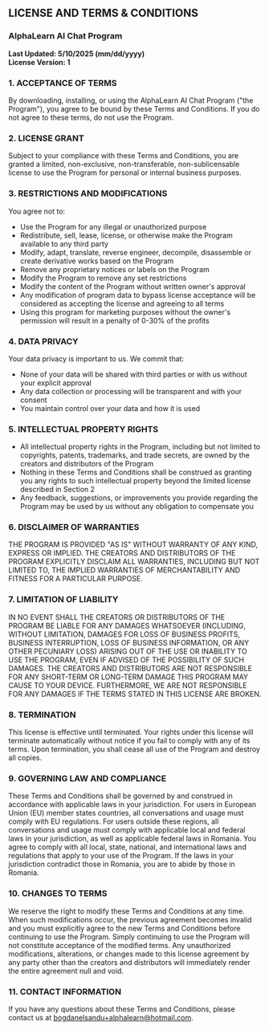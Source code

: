 ## LICENSE AND TERMS & CONDITIONS
### AlphaLearn AI Chat Program

**Last Updated: 5/10/2025 (mm/dd/yyyy)**  
**License Version: 1**

### 1. ACCEPTANCE OF TERMS
By downloading, installing, or using the AlphaLearn AI Chat Program ("the Program"), you agree to be bound by these Terms and Conditions. If you do not agree to these terms, do not use the Program.

### 2. LICENSE GRANT
Subject to your compliance with these Terms and Conditions, you are granted a limited, non-exclusive, non-transferable, non-sublicensable license to use the Program for personal or internal business purposes.

### 3. RESTRICTIONS AND MODIFICATIONS
You agree not to:
- Use the Program for any illegal or unauthorized purpose
- Redistribute, sell, lease, license, or otherwise make the Program available to any third party
- Modify, adapt, translate, reverse engineer, decompile, disassemble or create derivative works based on the Program
- Remove any proprietary notices or labels on the Program
- Modify the Program to remove any set restrictions
- Modify the content of the Program without written owner's approval
- Any modification of program data to bypass license acceptance will be considered as accepting the license and agreeing to all terms
- Using this program for marketing purposes without the owner's permission will result in a penalty of 0-30% of the profits

### 4. DATA PRIVACY
Your data privacy is important to us. We commit that:
- None of your data will be shared with third parties or with us without your explicit approval
- Any data collection or processing will be transparent and with your consent
- You maintain control over your data and how it is used

### 5. INTELLECTUAL PROPERTY RIGHTS
- All intellectual property rights in the Program, including but not limited to copyrights, patents, trademarks, and trade secrets, are owned by the creators and distributors of the Program
- Nothing in these Terms and Conditions shall be construed as granting you any rights to such intellectual property beyond the limited license described in Section 2
- Any feedback, suggestions, or improvements you provide regarding the Program may be used by us without any obligation to compensate you

### 6. DISCLAIMER OF WARRANTIES
THE PROGRAM IS PROVIDED "AS IS" WITHOUT WARRANTY OF ANY KIND, EXPRESS OR IMPLIED. THE CREATORS AND DISTRIBUTORS OF THE PROGRAM EXPLICITLY DISCLAIM ALL WARRANTIES, INCLUDING BUT NOT LIMITED TO, THE IMPLIED WARRANTIES OF MERCHANTABILITY AND FITNESS FOR A PARTICULAR PURPOSE.

### 7. LIMITATION OF LIABILITY
IN NO EVENT SHALL THE CREATORS OR DISTRIBUTORS OF THE PROGRAM BE LIABLE FOR ANY DAMAGES WHATSOEVER (INCLUDING, WITHOUT LIMITATION, DAMAGES FOR LOSS OF BUSINESS PROFITS, BUSINESS INTERRUPTION, LOSS OF BUSINESS INFORMATION, OR ANY OTHER PECUNIARY LOSS) ARISING OUT OF THE USE OR INABILITY TO USE THE PROGRAM, EVEN IF ADVISED OF THE POSSIBILITY OF SUCH DAMAGES. THE CREATORS AND DISTRIBUTORS ARE NOT RESPONSIBLE FOR ANY SHORT-TERM OR LONG-TERM DAMAGE THIS PROGRAM MAY CAUSE TO YOUR DEVICE. FURTHERMORE, WE ARE NOT RESPONSIBLE FOR ANY DAMAGES IF THE TERMS STATED IN THIS LICENSE ARE BROKEN.

### 8. TERMINATION
This license is effective until terminated. Your rights under this license will terminate automatically without notice if you fail to comply with any of its terms. Upon termination, you shall cease all use of the Program and destroy all copies.

### 9. GOVERNING LAW AND COMPLIANCE
These Terms and Conditions shall be governed by and construed in accordance with applicable laws in your jurisdiction. For users in European Union (EU) member states countries, all conversations and usage must comply with EU regulations. For users outside these regions, all conversations and usage must comply with applicable local and federal laws in your jurisdiction, as well as applicable federal laws in Romania. You agree to comply with all local, state, national, and international laws and regulations that apply to your use of the Program. If the laws in your jurisdiction contradict those in Romania, you are to abide by those in Romania.

### 10. CHANGES TO TERMS
We reserve the right to modify these Terms and Conditions at any time. When such modifications occur, the previous agreement becomes invalid and you must explicitly agree to the new Terms and Conditions before continuing to use the Program. Simply continuing to use the Program will not constitute acceptance of the modified terms. Any unauthorized modifications, alterations, or changes made to this license agreement by any party other than the creators and distributors will immediately render the entire agreement null and void.

### 11. CONTACT INFORMATION
If you have any questions about these Terms and Conditions, please contact us at bogdanelsandu+alphalearn@hotmail.com.
